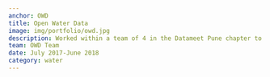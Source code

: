 ```yaml
---
anchor: OWD
title: Open Water Data
image: img/portfolio/owd.jpg
description: Worked within a team of 4 in the Datameet Pune chapter to develop tools for easy access to water data. You can visit the project [site](https://datameet-pune.github.io/open-water-data/) for more details. Our main outputs were a resource paper on open water datasets and a web app for open access precipitation data.
team: OWD Team
date: July 2017-June 2018
category: water
---
```

